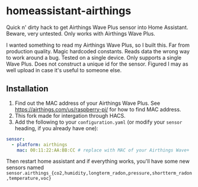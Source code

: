 # homeassistant-airthings
Quick n' dirty hack to get Airthings Wave Plus sensor into Home Assistant. Beware, very untested. Only works with Airthings Wave Plus.

I wanted something to read my Airthings Wave Plus, so I built this. Far from production quality. Magic hardcoded constants. Reads data the wrong way to work around a bug. Tested on a single device. Only supports a single Wave Plus. Does not construct a unique id for the sensor. Figured I may as well upload in case it's useful to someone else.

## Installation
1. Find out the MAC address of your Airthings Wave Plus. See https://airthings.com/us/raspberry-pi/ for how to find MAC address.
1. This fork made for intergation through HACS.
1. Add the following to your `configuration.yaml` (or modify your `sensor` heading, if you already have one):
```yaml
sensor:
  - platform: airthings
    mac: 00:11:22:AA:BB:CC # replace with MAC of your Airthings Wave+
```

Then restart home assistant and if everything works, you'll have some new sensors named `sensor.airthings_{co2,humidity,longterm_radon,pressure,shortterm_radon,temperature,voc}`
